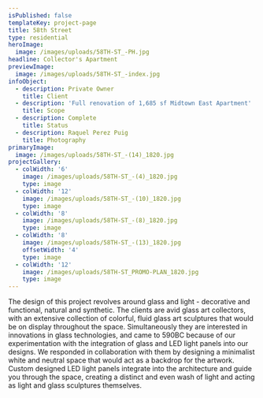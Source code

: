```yaml
---
isPublished: false
templateKey: project-page
title: 58th Street
type: residential
heroImage:
  image: /images/uploads/58TH-ST_-PH.jpg
headline: Collector's Apartment
previewImage:
  image: /images/uploads/58TH-ST_-index.jpg
infoObject:
  - description: Private Owner
    title: Client
  - description: 'Full renovation of 1,685 sf Midtown East Apartment'
    title: Scope
  - description: Complete
    title: Status
  - description: Raquel Perez Puig
    title: Photography
primaryImage:
  image: /images/uploads/58TH-ST_-(14)_1820.jpg
projectGallery:
  - colWidth: '6'
    image: /images/uploads/58TH-ST_-(4)_1820.jpg
    type: image
  - colWidth: '12'
    image: /images/uploads/58TH-ST_-(10)_1820.jpg
    type: image
  - colWidth: '8'
    image: /images/uploads/58TH-ST_-(8)_1820.jpg
    type: image
  - colWidth: '8'
    image: /images/uploads/58TH-ST_-(13)_1820.jpg
    offsetWidth: '4'
    type: image
  - colWidth: '12'
    image: /images/uploads/58TH-ST_PROMO-PLAN_1820.jpg
    type: image
---
```



The design of this project revolves around glass and light - decorative and functional, natural and synthetic. The clients are avid glass art collectors, with an extensive collection of colorful, fluid glass art sculptures that would be on display throughout the space. Simultaneously they are interested in innovations in glass technologies, and came to 590BC because of our experimentation with the integration of glass and LED light panels into our designs. We responded in collaboration with them by designing a minimalist white and neutral space that would act as a backdrop for the artwork. Custom designed LED light panels integrate into the architecture and guide you through the space, creating a distinct and even wash of light and acting as light and glass sculptures themselves.
